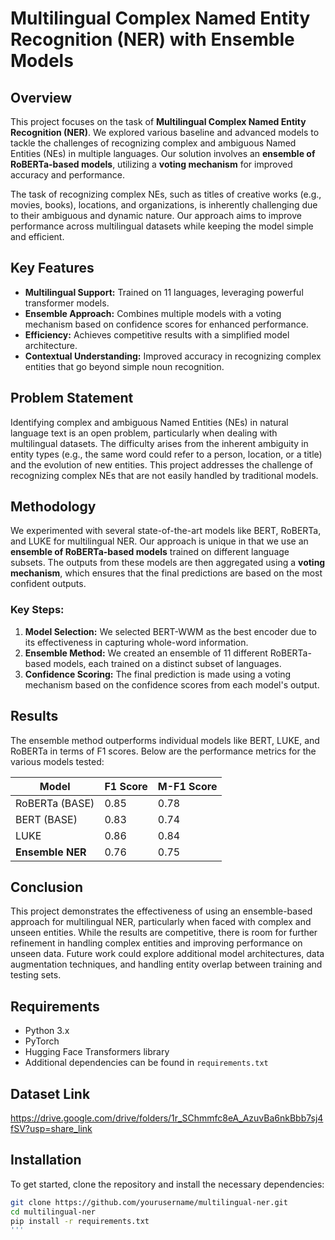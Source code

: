 # Multilingual Complex Named Entity Recognition (NER) with Ensemble Models

## Overview

This project focuses on the task of **Multilingual Complex Named Entity Recognition (NER)**. We explored various baseline and advanced models to tackle the challenges of recognizing complex and ambiguous Named Entities (NEs) in multiple languages. Our solution involves an **ensemble of RoBERTa-based models**, utilizing a **voting mechanism** for improved accuracy and performance.

The task of recognizing complex NEs, such as titles of creative works (e.g., movies, books), locations, and organizations, is inherently challenging due to their ambiguous and dynamic nature. Our approach aims to improve performance across multilingual datasets while keeping the model simple and efficient.

## Key Features

- **Multilingual Support:** Trained on 11 languages, leveraging powerful transformer models.
- **Ensemble Approach:** Combines multiple models with a voting mechanism based on confidence scores for enhanced performance.
- **Efficiency:** Achieves competitive results with a simplified model architecture.
- **Contextual Understanding:** Improved accuracy in recognizing complex entities that go beyond simple noun recognition.

## Problem Statement

Identifying complex and ambiguous Named Entities (NEs) in natural language text is an open problem, particularly when dealing with multilingual datasets. The difficulty arises from the inherent ambiguity in entity types (e.g., the same word could refer to a person, location, or a title) and the evolution of new entities. This project addresses the challenge of recognizing complex NEs that are not easily handled by traditional models.

## Methodology

We experimented with several state-of-the-art models like BERT, RoBERTa, and LUKE for multilingual NER. Our approach is unique in that we use an **ensemble of RoBERTa-based models** trained on different language subsets. The outputs from these models are then aggregated using a **voting mechanism**, which ensures that the final predictions are based on the most confident outputs.

### Key Steps:
1. **Model Selection:** We selected BERT-WWM as the best encoder due to its effectiveness in capturing whole-word information.
2. **Ensemble Method:** We created an ensemble of 11 different RoBERTa-based models, each trained on a distinct subset of languages.
3. **Confidence Scoring:** The final prediction is made using a voting mechanism based on the confidence scores from each model's output.

## Results

The ensemble method outperforms individual models like BERT, LUKE, and RoBERTa in terms of F1 scores. Below are the performance metrics for the various models tested:

| Model       | F1 Score | M-F1 Score |
|-------------|----------|------------|
| RoBERTa (BASE) | 0.85     | 0.78       |
| BERT (BASE)    | 0.83     | 0.74       |
| LUKE           | 0.86     | 0.84       |
| **Ensemble NER** | 0.76     | 0.75       |

## Conclusion

This project demonstrates the effectiveness of using an ensemble-based approach for multilingual NER, particularly when faced with complex and unseen entities. While the results are competitive, there is room for further refinement in handling complex entities and improving performance on unseen data. Future work could explore additional model architectures, data augmentation techniques, and handling entity overlap between training and testing sets.

## Requirements

- Python 3.x
- PyTorch
- Hugging Face Transformers library
- Additional dependencies can be found in `requirements.txt`

## Dataset Link
https://drive.google.com/drive/folders/1r_SChmmfc8eA_AzuvBa6nkBbb7sj4fSV?usp=share_link

## Installation

To get started, clone the repository and install the necessary dependencies:

```bash
git clone https://github.com/yourusername/multilingual-ner.git
cd multilingual-ner
pip install -r requirements.txt
'''

